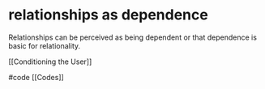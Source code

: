 # relationships as dependence
Relationships can be perceived as being dependent or that dependence is basic for relationality.

[[Conditioning the User]]

#code [[Codes]]